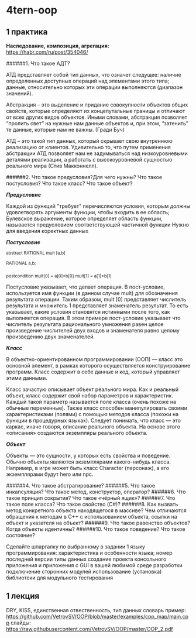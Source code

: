# 4tern-oop
## 1 практика
**Наследование, композиция, агрегация:**
  https://habr.com/ru/post/354046/
  
######1. Что такое АДТ?
  
  АТД представляет собой тип данных, что означет следущее:
    наличие определенных доступных операций над элементами этого типа;
    данные, относительно которых эти операции выполняются (диапазон значений).
    
  
  Абстракция – это выделение и придание совокупности объектов общих свойств, которые определяют их концепутальные границы и отличают от всех других видов объектов. Иными словами, абстракция позволяет “пролить свет” на нужные нам данные объектов и, при этом, “затенить” те данные, которые нам не важны. (Гради Буч)
    
  
  АТД – это такой тип данных, который скрывает свою внутреннюю реализацию от клиентов. Удивительно то, что путем применения абстракции АТД позволяет нам не задумываться над низкоуровневыми деталями реализации, а работать с высокоуровневой сущностью реального мира (Стив Макконнелл).
    
######2. Что такое предусловия?Для чего нужны? Что такое постусловия? Что такое класс? Что такое объект?
    
  ***Предусловие*** 
      
   Каждой из функций "требует" перечисляются условия, которым должны удовлетворять аргументы функции, чтобы входить в ее область; 
        Булевское выражение, которое определяет область функции, называется предусловием соответствующей частичной функции
        Нужно для введения коректных данных
        
  ***Постусловие*** 
    
  <sub>abstract RATIONAL mult [a,b]</sub>
  
  <sub>RATIONAL a,b;</sub>
  
  <sub>postcondition mult[0] = a[0]*b[0]</sub>
                 <sub>mult[1] = a[1]*b[1]</sub>
                    
   Постусловие указывает, что делает операция. В пост-условие, используется имя функции (в данном случае mult) для обозначения результата операции. Таким образом, mult [0] представляет числитель результата и множитель 1 представляет знаменатель результат. То есть указывает, какие условия становятся истинными после того, как выполняется операция. В этом примере пост-условие указывает что числитель результата рационального умножения равен целое произведение числителей двух входов и знаменателя равно целому произведению двух знаменателей.
      
  ***Класс***
  
  В объектно-ориентированном программировании (ООП) — класс это основной элемент, в рамках которого осуществляется конструирование программ. Класс содержит в себе данные и код, который управляет этими данными.

   Класс зачастую описывает объект реального мира. Как и реальный объект, класс содержит свой набор параметров и характеристик. Каждый такой параметр называется поле класса (очень похоже на обычные переменные). Также класс способен манипулировать своими характеристиками (полями) с помощью методов класса (похожи на функции в процедурных языках).
      Следует понимать, что класс — это каркас, иначе говоря, описание реального объекта. На основе этого «описания» создаются экземпляры реального объекта. 

  ***Объект***
     
   Объекты — это сущности, у которых есть свойства и поведение. Обычно объекты являются экземплярами какого-нибудь класса. Например, в игре может быть класс Character (персонаж), а его экземплярами будут hero или npc.

######4. Что такое абстрагирование?
######5. Что такое инкапсуляция? Что такое метод, конструктор, оператор?
######6. Что такое принцип сокрытия? Что такое «чёрный ящик»?
######7. Что такое поле класса? Что такое свойство (C#)?
######8. Как вызвать метод конкретного объекта находящегося в массиве? Чем отличаются обращения к методам в С++ с использованием объекта, ссылки на объект и указателя на объект?
######9. Что такое равенство объектов? Когда объекты идентичны?
######10. Что такое поведение? Что такое состояние?

Сделайте шпаргалку по выбранному в задании 1 языку программирования:
  характеристика и особенности языка; номер последней версии
  типы данных
  создание проекта консольного приложения и приложения с GUI в вашей любимой среде разработки
  подключение сторонних модулей
  использование (установка) библиотеки для модульного тестирования
  
## 1 лекция
  DRY, KISS, единственная отвественность,
  тип данных словарь
    пример: https://github.com/VetrovSV/OOP/blob/master/examples/cpp_map/main.cpp
    слайды: https://raw.githubusercontent.com/VetrovSV/OOP/master/OOP_2.pdf

